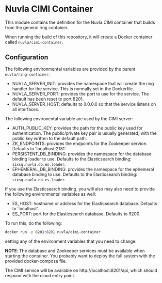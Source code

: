 
Nuvla CIMI Container
====================

This module contains the definition for the Nuvla CIMI container that
builds from the generic ring container.

When running the build of this repository, it will create a Docker
container called `nuvla/cimi-container`.

Configuration
-------------

The following environmental variables are provided by the parent
`nuvla/ring-container`: 

 - NUVLA_SERVER_INIT: provides the namespace that will create the ring
   handler for the service.  This is normally set in the Dockerfile.
 - NUVLA_SERVER_PORT: provides the port to use for the service.  The
   default has been reset to port 8201.
 - NUVLA_SERVER_HOST: defaults to 0.0.0.0 so that the service listens
   on all interfaces.

The following environental variable are used by the CIMI server:

 - AUTH_PUBLIC_KEY: provides the path for the public key used for
   authentication.  The public/private key pair is usually generated;
   with the public key written to the default path.
 - ZK_ENDPOINTS: provides the endpoints for the Zookeeper service.
   Defaults to 'localhost:2181'.
 - PERSISTENT_DB_BINDING: provides the namespace for the database
   binding loader to use.  Defaults to the Elasticsearch binding:
   `sixsq.nuvla.db.es.loader`. 
 - EPHEMERAL_DB_BINDING: provides the namespace for the ephemeral
   database binding to use.  Defaults to the Elasticsearch binding:
   `sixsq.nuvla.db.es.loader`.

If you use the Elasticsearch binding, you will also may also need to
provide the following environmental variables as well:

 - ES_HOST: hostname or address for the Elasticsearch database.
   Defaults to 'localhost'.
 - ES_PORT: port for the Elasticsearch database.  Defaults to 9200.

To run this, do the following:

```sh
docker run -p 8201:8201 nuvla/cimi-container
```

setting any of the environment variables that you need to change.

**NOTE**: The database and Zookeeper services must be available when
starting the container.  You probably want to deploy the full system
with the provided docker-compose file.

The CIMI service will be available on http://localhost:8201/api,
which should respond with the cloud entry point. 
